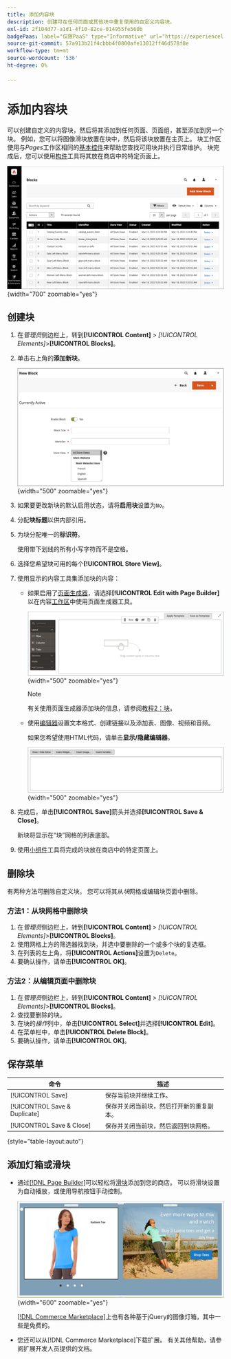 ```yaml
---
title: 添加内容块
description: 创建可在任何页面或其他块中重复使用的自定义内容块。
exl-id: 2f104d77-a1d1-4f10-82ce-014955fe560b
badgePaas: label="仅限PaaS" type="Informative" url="https://experienceleague.adobe.com/zh-hans/docs/commerce/user-guides/product-solutions" tooltip="仅适用于云项目(Adobe管理的PaaS基础架构)和内部部署项目上的Adobe Commerce 。"
source-git-commit: 57a913b21f4cbbb4f0800afe13012ff46d578f8e
workflow-type: tm+mt
source-wordcount: '536'
ht-degree: 0%

---
```


# 添加内容块

可以创建自定义的内容块，然后将其添加到任何页面、页面组，甚至添加到另一个块。 例如，您可以将图像滑块放置在块中，然后将该块放置在主页上。 块工作区使用与&#x200B;_Pages_&#x200B;工作区相同的[基本控件](pages-workspace.md)来帮助您查找可用块并执行日常维护。 块完成后，您可以使用[构件](widget-static-block.md)工具将其放在商店中的特定页面上。

![“块”页显示现有块的网格](./assets/blocks-workspace.png){width="700" zoomable="yes"}

## 创建块

1. 在&#x200B;_管理员_&#x200B;侧边栏上，转到&#x200B;**[!UICONTROL Content]** > _[!UICONTROL Elements]_>**[!UICONTROL Blocks]**。

1. 单击右上角的&#x200B;**添加新块**。

   ![新块页面显示选项和内容空间](./assets/block-detail.png){width="500" zoomable="yes"}

1. 如果要更改新块的默认启用状态，请将&#x200B;**启用块**&#x200B;设置为`No`。

1. 分配&#x200B;**块标题**&#x200B;以供内部引用。

1. 为块分配唯一的&#x200B;**标识符**。

   使用带下划线的所有小写字符而不是空格。

1. 选择您希望块可用的每个&#x200B;**[!UICONTROL Store View]**。

1. 使用显示的内容工具集添加块的内容：

   - 如果启用了[页面生成器](../page-builder/introduction.md)，请选择&#x200B;**[!UICONTROL Edit with Page Builder]**&#x200B;以在内容[工作区](../page-builder/workspace.md)中使用页面生成器工具。

     ![页面生成器工作区](./assets/pb-workspace-block.png){width="500" zoomable="yes"}

     >[!NOTE]
     >
     >有关使用页面生成器添加块的信息，请参阅[教程2：块](../page-builder/2-blocks.md)。

   - 使用[编辑器](editor.md)设置文本格式、创建链接以及添加表、图像、视频和音频。

     如果您希望使用HTML代码，请单击&#x200B;**显示/隐藏编辑器**。

     ![块编辑器（隐藏）](./assets/block-editor-hidden.png){width="500" zoomable="yes"}

1. 完成后，单击&#x200B;**[!UICONTROL Save]**&#x200B;箭头并选择&#x200B;**[!UICONTROL Save & Close]**。

   新块将显示在“块”网格的列表底部。

1. 使用[小组件](widget-static-block.md)工具将完成的块放在商店中的特定页面上。

## 删除块

有两种方法可删除自定义块。 您可以将其从&#x200B;_块_&#x200B;网格或编辑块页面中删除。

### 方法1：从块网格中删除块

1. 在&#x200B;_管理员_&#x200B;侧边栏上，转到&#x200B;**[!UICONTROL Content]** > _[!UICONTROL Elements]_>**[!UICONTROL Blocks]**。
1. 使用网格上方的筛选器找到块，并选中要删除的一个或多个块的复选框。
1. 在列表的左上角，将&#x200B;**[!UICONTROL Actions]**&#x200B;设置为`Delete`。
1. 要确认操作，请单击&#x200B;**[!UICONTROL OK]**。

### 方法2：从编辑页面中删除块

1. 在&#x200B;_管理员_&#x200B;侧边栏上，转到&#x200B;**[!UICONTROL Content]** > _[!UICONTROL Elements]_>**[!UICONTROL Blocks]**。
1. 查找要删除的块。
1. 在块的&#x200B;_操作_&#x200B;列中，单击&#x200B;**[!UICONTROL Select]**&#x200B;并选择&#x200B;**[!UICONTROL Edit]**。
1. 在菜单栏中，单击&#x200B;**[!UICONTROL Delete Block]**。
1. 要确认操作，请单击&#x200B;**[!UICONTROL OK]**。

## 保存菜单

| 命令 | 描述 |
|----------|----------- |
| [!UICONTROL Save] | 保存当前块并继续工作。 |
| [!UICONTROL Save & Duplicate] | 保存并关闭当前块，然后打开新的重复副本。 |
| [!UICONTROL Save & Close] | 保存并关闭当前块，然后返回到块网格。 |

{style="table-layout:auto"}

## 添加灯箱或滑块

- 通过[[!DNL Page Builder]](../page-builder/introduction.md)可以轻松将[滑块](../page-builder/slider.md)添加到您的商店。 可以将滑块设置为自动播放，或使用导航按钮手动控制。

  ![页面生成器滑块](./assets/pb-tutorial3-slider-tee-shirt-promo.png){width="600" zoomable="yes"}

  [[!DNL Commerce Marketplace]][1]上也有各种基于jQuery的图像灯箱，其中一些是免费的。

- 您还可以从[!DNL Commerce Marketplace]下载扩展。 有关其他帮助，请参阅扩展开发人员提供的文档。

[1]: https://marketplace.magento.com/extensions.html?q=lightbox
